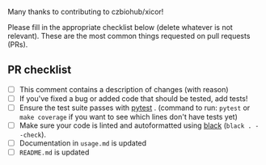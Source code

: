 Many thanks to contributing to czbiohub/xicor!

Please fill in the appropriate checklist below (delete whatever is not relevant). These are the most common things requested on pull requests (PRs).

## PR checklist
 - [ ] This comment contains a description of changes (with reason)
 - [ ] If you've fixed a bug or added code that should be tested, add tests!
 - [ ] Ensure the test suite passes with [pytest](https://docs.pytest.org/en/latest/) . (command to run: `pytest` or `make coverage` if you want to see which lines don't have tests yet)
 - [ ] Make sure your code is linted and autoformatted using [black](https://github.com/psf/black) (`black . --check`).
 - [ ] Documentation in `usage.md` is updated
 - [ ] `README.md` is updated
